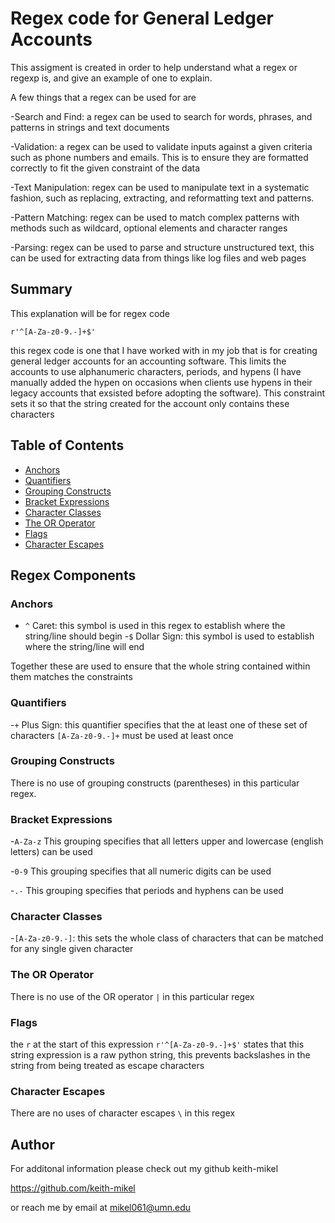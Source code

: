 # Regex code for General Ledger Accounts

This assigment is created in order to help understand what a regex or regexp is, and give an example of one to explain. 

A few things that a regex can be used for are 

-Search and Find: a regex can be used to search for words, phrases, and patterns in strings and text documents

-Validation: a regex can be used to validate inputs against a given criteria such as phone numbers and emails. This is to ensure they are formatted correctly to fit the given constraint of the data

-Text Manipulation: regex can be used to manipulate text in a systematic fashion, such as replacing, extracting, and reformatting text and patterns.

-Pattern Matching: regex can be used to match complex patterns with methods such as wildcard, optional elements and character ranges

-Parsing: regex can be used to parse and structure unstructured text, this can be used for extracting data from things like log files and web pages

## Summary

This explanation will be for regex code

`r'^[A-Za-z0-9.-]+$'`

this regex code is one that I have worked with in my job that is for creating general ledger accounts for an accounting software. This limits the accounts to use alphanumeric characters, periods, and hypens (I have manually added the hypen on occasions when clients use hypens in their legacy accounts that exsisted before adopting the software). This constraint sets it so that the string created for the account only contains these characters

## Table of Contents

- [Anchors](#anchors)
- [Quantifiers](#quantifiers)
- [Grouping Constructs](#grouping-constructs)
- [Bracket Expressions](#bracket-expressions)
- [Character Classes](#character-classes)
- [The OR Operator](#the-or-operator)
- [Flags](#flags)
- [Character Escapes](#character-escapes)

## Regex Components

### Anchors

- `^` Caret: this symbol is used in this regex to establish where the string/line should begin
-`$` Dollar Sign: this symbol is used to establish where the string/line will end

Together these are used to ensure that the whole string contained within them matches the constraints

### Quantifiers

-`+` Plus Sign: this quantifier specifies that the at least one of these set of characters `[A-Za-z0-9.-]+` must be used at least once

### Grouping Constructs
There is no use of grouping constructs (parentheses) in this particular regex.

### Bracket Expressions

-`A-Za-z` This grouping specifies that all letters upper and lowercase (english letters) can be used

-`0-9` This grouping specifies that all numeric digits can be used

-`.-` This grouping specifies that periods and hyphens can be used

### Character Classes

-`[A-Za-z0-9.-]`: this sets the whole class of characters that can be matched for any single given character

### The OR Operator

There is no use of the OR operator `|` in this particular regex

### Flags

the `r` at the start of this expression `r'^[A-Za-z0-9.-]+$'` states that this string expression is a raw python string, this prevents backslashes in the string from being treated as escape characters

### Character Escapes

There are no uses of character escapes `\` in this regex 

## Author

For additonal information please check out my github keith-mikel

https://github.com/keith-mikel

or reach me by email at mikel061@umn.edu